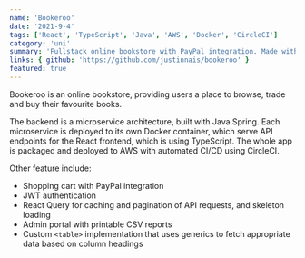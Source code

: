 ```yaml
---
name: 'Bookeroo'
date: '2021-9-4'
tags: ['React', 'TypeScript', 'Java', 'AWS', 'Docker', 'CircleCI']
category: 'uni'
summary: 'Fullstack online bookstore with PayPal integration. Made with Java microservices and React frontend. Dockerised and deployed to AWS with CI/CD through CircleCI'
links: { github: 'https://github.com/justinnais/bookeroo' }
featured: true
---
```


Bookeroo is an online bookstore, providing users a place to browse, trade and buy their favourite books.

The backend is a microservice architecture, built with Java Spring. Each microservice is deployed to its own Docker container, which serve API endpoints for the React frontend, which is using TypeScript. The whole app is packaged and deployed to AWS with automated CI/CD using CircleCI.

Other feature include:

- Shopping cart with PayPal integration
- JWT authentication
- React Query for caching and pagination of API requests, and skeleton loading
- Admin portal with printable CSV reports
- Custom `<table>` implementation that uses generics to fetch appropriate data based on column headings
